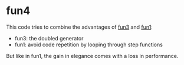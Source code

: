 # fun4

This code tries to combine the advantages of [fun3](../c03_generator_doubled) and  [fun1](../c01_lambda):

* fun3: the doubled generator
* fun1: avoid code repetition by looping through step functions

But like in fun1, the gain in elegance comes with a loss in performance.
